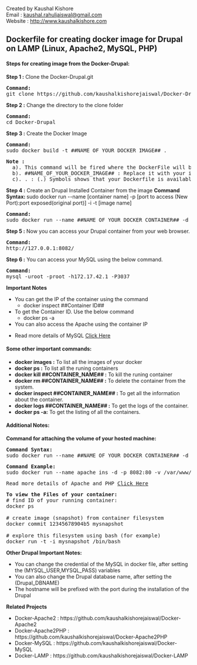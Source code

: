 Created by Kaushal Kishore <br>
Email : kaushal.rahuljaiswal@gmail.com<br>
Website : http://www.kaushalkishore.com<br>

<h2>Dockerfile for creating docker image for Drupal on LAMP (Linux, Apache2, MySQL, PHP)</h2>

<h4>Steps for creating image from the Docker-Drupal:</h4>

<b>Step 1 :</b> Clone the Docker-Drupal.git
<pre>
<b>Command: </b>
git clone https://github.com/kaushalkishorejaiswal/Docker-Drupal.git
</pre>

<b>Step 2 :</b> Change the directory to the clone folder
<pre>
<b>Command:</b>
cd Docker-Drupal
</pre>

<b>Step 3 :</b> Create the Docker Image
<pre>
<b>Command: </b>
sudo docker build -t ##NAME_OF_YOUR_DOCKER_IMAGE## .
</pre>

<pre>
<b>Note : </b>
  a). This command will be fired where the DockerFile will be placed
  b). ##NAME_OF_YOUR_DOCKER_IMAGE## : Replace it with your image name
  c). . : (.) Symbols shows that your Dockerfile is available on the same directory where you are running the command.
</pre>

<b>Step 4 :</b> Create an Drupal Installed Container from the image
<b>Command Syntax: </b>
sudo docker run --name [container name] -p [port to access (New Port):port exposed(original port)] -i -t [image name]
<pre>
<b>Command:</b>
sudo docker run --name ##NAME_OF_YOUR_DOCKER_CONTAINER## -d -p 8082:80 -p3307:3306 ##NAME_OF_YOUR_DOCKER_IMAGE##
</pre>

<b>Step 5 :</b> Now you can access your Drupal container from your web browser.
<pre>
<b>Command:</b>
http://127.0.0.1:8082/
</pre>

<b>Step 6 :</b> You can access your MySQL using the below command.
<pre>
<b>Command:</b>
mysql -uroot -proot -h172.17.42.1 -P3037
</pre>
<b>Important Notes</b>
<ul>
  <li>
    You can get the IP of the container using the command
    <ul><li>docker inspect ##Container ID##</li></ul>
  </li>
  <li>
    To get the Container ID. Use the below command
    <ul><li>docker ps -a</li></ul>
  </li>
  <li>You can also access the Apache using the container IP</p>
  <li>Read more details of MySQL <a href="https://github.com/kaushalkishorejaiswal/Docker-MySQL">Click Here</a></li>
</ul>

<h4>Some other important commands:</h4>
<ul>
<li><b>docker images :</b> To list all the images of your docker</li>
<li><b>docker ps :</b> To list all the runing containers</li>
<li><b>docker kill ##CONTAINER_NAME## :</b> To kill the runing container</li>
<li><b>docker rm ##CONTAINER_NAME## :</b> To delete the container from the system.</li>
<li><b>docker inspect ##CONTAINER_NAME## :</b> To get all the information about the container.</li>
<li><b>docker logs ##CONTAINER_NAME## :</b> To get the logs of the container.</li>
<li><b>docker ps -a:</b> To get the listing of all the containers.</li>
</ul>

<h4>Additional Notes:</h4>
<b>Command for attaching the volume of your hosted machine:</b>
<pre>
<b>Command Syntax:</b>
sudo docker run --name ##NAME_OF_YOUR_DOCKER_CONTAINER## -d -p 8082:80 -v ##HOSTED_VOLUME_LOCATION##:##CONTAINER_VOLUME_LOCATION## ##YOUR_IMAGE_NAME##
</pre>

<pre>
<b>Command Example:</b>
sudo docker run --name apache_ins -d -p 8082:80 -v /var/www/kaushal:/var/www apache_kaushal
</pre>
<pre>
Read more details of Apache and PHP <a href="https://github.com/kaushalkishorejaiswal/Docker-Apache2PHP">Click Here</a>
</pre>
<pre>
<b>To view the Files of your container:</b>
# find ID of your running container:
docker ps

# create image (snapshot) from container filesystem
docker commit 12345678904b5 mysnapshot

# explore this filesystem using bash (for example)
docker run -t -i mysnapshot /bin/bash
</pre>
<b>Other Drupal Important Notes:</b>
<ul>
  <li>You can change the credential of the MySQL in docker file, after setting the (MYSQL_USER,MYSQL_PASS) variables</li>
  <li>You can also change the Drupal database name, after setting the (Drupal_DBNAME)</li>
  <li>The hostname will be prefixed with the port during the installation of the Drupal</li>
</ul>
<b>Related Projects</b>
<ul>
  <li>Docker-Apache2 : https://github.com/kaushalkishorejaiswal/Docker-Apache2 </li>
  <li>Docker-Apache2PHP : https://github.com/kaushalkishorejaiswal/Docker-Apache2PHP </li>
  <li>Docker-MySQL :  https://github.com/kaushalkishorejaiswal/Docker-MySQL </li>
  <li>Docker-LAMP : https://github.com/kaushalkishorejaiswal/Docker-LAMP </li>
</ul>
